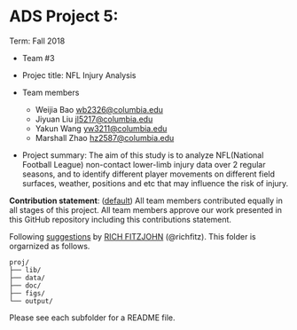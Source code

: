 # ADS Project 5: 

Term: Fall 2018

+ Team #3
+ Projec title: NFL Injury Analysis
+ Team members
	+ Weijia Bao wb2326@columbia.edu
	+ Jiyuan Liu jl5217@columbia.edu
	+ Yakun Wang yw3211@columbia.edu
	+ Marshall Zhao hz2587@columbia.edu
	
+ Project summary: The aim of this study is to analyze NFL(National Football League) non-contact lower-limb injury data over 2 regular seasons, and to identify different player movements on different field surfaces, weather, positions and etc that may influence the risk of injury.

	
**Contribution statement**: ([default](doc/a_note_on_contributions.md)) All team members contributed equally in all stages of this project. All team members approve our work presented in this GitHub repository including this contributions statement. 

Following [suggestions](http://nicercode.github.io/blog/2013-04-05-projects/) by [RICH FITZJOHN](http://nicercode.github.io/about/#Team) (@richfitz). This folder is orgarnized as follows.

```
proj/
├── lib/
├── data/
├── doc/
├── figs/
└── output/
```

Please see each subfolder for a README file.
